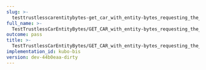 ```yaml
---
slug: >-
  testtrustlesscarentitybytes-get_car_with_entity-bytes_requesting_the_first_byte_of_a_file_(format-car)-body
full_name: >-
  TestTrustlessCarEntityBytes/GET_CAR_with_entity-bytes_requesting_the_first_byte_of_a_file_(format=car)/Body
outcome: pass
title: >-
  TestTrustlessCarEntityBytes/GET_CAR_with_entity-bytes_requesting_the_first_byte_of_a_file_(format=car)/Body
implementation_id: kubo-bis
version: dev-44b0eaa-dirty
---
```


